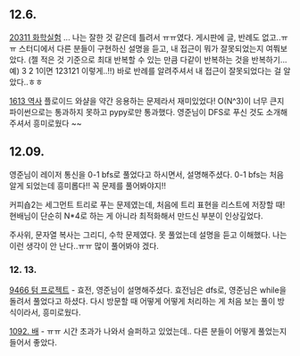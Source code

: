 ## 12.6.

[20311 화학실험](https://www.acmicpc.net/problem/20311) ... 나는 잘한 것 같은데 틀려서 ㅠㅠ였다. 게시판에 글, 반례도 없고..ㅠㅠ 스터디에서 다른 분들이 구현하신 설명을 듣고, 내 접근이 뭐가 잘못되었는지 여쭤보았다. (젤 적은 것 기준으로 최대 반복할 수 있는 만큼 다같이 반복하는 것을 반복하기... 예) 3 2 1이면 123121 이렇게..!!) 바로 반례를 알려주셔서 내 접근이 잘못되었다는 걸 알았다..ㅎㅎ

[1613 역사](https://www.acmicpc.net/problem/1613) 플로이드 와샬을 약간 응용하는 문제라서 재미있었다! O(N^3)이 너무 큰지 파이썬으로는 통과하지 못하고 pypy로만 통과했다. 영준님이 DFS로 푸신 것도 소개해주셔서 흥미로웠다 ~~ 

## 12.09.

영준님이 레이저 통신을 0-1 bfs로 풀었다고 하시면서, 설명해주셨다. 0-1 bfs는 처음 알게 되었는데 흥미롭다!! 꼭 문제를 풀어봐야지!!

커피숍2는 세그먼트 트리로 푸는 문제였는데, 처음에 트리 표현을 리스트에 저장할 때! 현배님이 단순히 N*4로 하는 게 아니라 최적화해서 만드신 부분이 인상깊었다.

주사위, 문자열 복사는 그리디, 수학 문제였다. 못 풀었는데 설명을 듣고 이해했다. 나는 이런 생각이 안 난다..ㅠㅠ 많이 풀어봐야 겠다.

### 12. 13.

[9466 텀 프로젝트](https://www.acmicpc.net/problem/9466) - 효전, 영준님이 설명해주셨다. 효전님은 dfs로, 영준님은 while을 돌려서 풀었다고 하셨다. 다시 방문할 때 어떻게 어떻게 처리하는 게 처음 보는 풀이 방식이라서, 흥미로웠다.

[1092. 배](https://www.acmicpc.net/problem/1092) - ㅠㅠ 시간 초과가 나와서 슬퍼하고 있었는데.. 다른 분들이 어떻게 풀었는지 들어서 좋았다.
